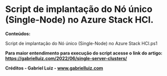 # Script de implantação do Nó único (Single-Node) no Azure Stack HCI.

**Conteúdos:**

Script de implantação do Nó único (Single-Node) no Azure Stack HCI.ps1

**Para maior entendimento para execução do script acesse o link do artigo: https://gabrielluiz.com/2022/06/single-server-clusters/**

**Créditos - Gabriel Luiz - www.gabrielluiz.com**
